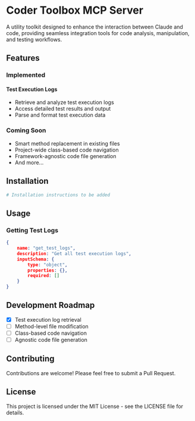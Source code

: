 # Coder Toolbox MCP Server

A utility toolkit designed to enhance the interaction between Claude and code, providing seamless integration tools for code analysis, manipulation, and testing workflows.

## Features

### Implemented

#### Test Execution Logs
- Retrieve and analyze test execution logs
- Access detailed test results and output
- Parse and format test execution data

### Coming Soon
- Smart method replacement in existing files
- Project-wide class-based code navigation
- Framework-agnostic code file generation
- And more...

## Installation

```bash
# Installation instructions to be added
```

## Usage

### Getting Test Logs

```json
{
    name: "get_test_logs",
    description: "Get all test execution logs",
    inputSchema: {
        type: "object",
        properties: {},
        required: []
    }
}
```

## Development Roadmap

- [x] Test execution log retrieval
- [ ] Method-level file modification
- [ ] Class-based code navigation
- [ ] Agnostic code file generation

## Contributing

Contributions are welcome! Please feel free to submit a Pull Request.

## License

This project is licensed under the MIT License - see the LICENSE file for details.
